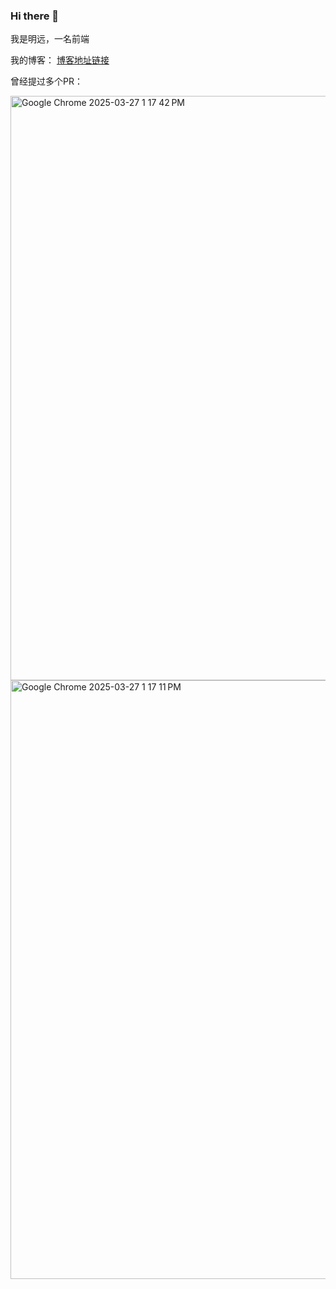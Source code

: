 ### Hi there 👋

我是明远，一名前端

我的博客： [博客地址链接](https://acmu.github.io/my-blog/)

曾经提过多个PR：

<img width="935" alt="Google Chrome 2025-03-27 1 17 42 PM" src="https://github.com/user-attachments/assets/31dd7ede-e76d-49eb-b94a-2907d0f33c9c" />


<img width="958" alt="Google Chrome 2025-03-27 1 17 11 PM" src="https://github.com/user-attachments/assets/04c4a388-4ddd-4832-91a1-b396fb8a25f7" />


<!--
**acmu/acmu** is a ✨ _special_ ✨ repository because its `README.md` (this file) appears on your GitHub profile.

Here are some ideas to get you started:

- 🔭 I’m currently working on ...
- 🌱 I’m currently learning ...
- 👯 I’m looking to collaborate on ...
- 🤔 I’m looking for help with ...
- 💬 Ask me about ...
- 📫 How to reach me: ...
- 😄 Pronouns: ...
- ⚡ Fun fact: ...
-->
